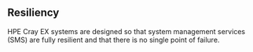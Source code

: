 ## Resiliency

HPE Cray EX systems are designed so that system management services \(SMS\) are fully resilient and that there is no single point of failure.


